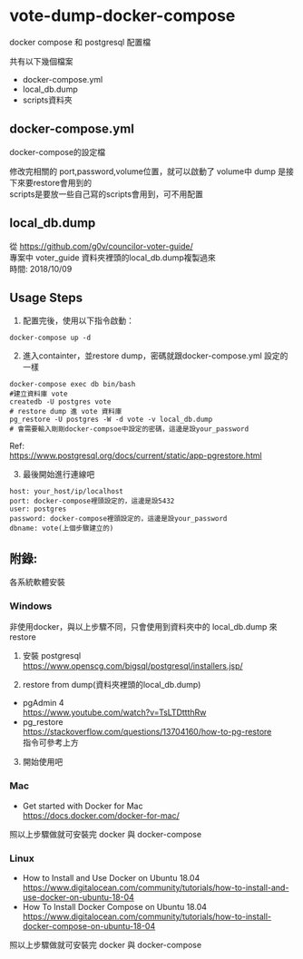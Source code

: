 # vote-dump-docker-compose
docker compose 和 postgresql 配置檔

共有以下幾個檔案
* docker-compose.yml
* local_db.dump
* scripts資料夾

## docker-compose.yml

docker-compose的設定檔

修改完相關的 port,password,volume位置，就可以啟動了 volume中 dump 是接下來要restore會用到的  
scripts是要放一些自己寫的scripts會用到，可不用配置

## local_db.dump

從 https://github.com/g0v/councilor-voter-guide/  
專案中 voter_guide 資料夾裡頭的local_db.dump複製過來  
時間: 2018/10/09

## Usage Steps

1. 配置完後，使用以下指令啟動：

```shell
docker-compose up -d
```

2. 進入containter，並restore dump，密碼就跟docker-compose.yml 設定的一樣

```shell
docker-compose exec db bin/bash
#建立資料庫 vote
createdb -U postgres vote
# restore dump 進 vote 資料庫
pg_restore -U postgres -W -d vote -v local_db.dump
# 會需要輸入剛剛docker-compsoe中設定的密碼，這邊是設your_password
```

Ref:  
https://www.postgresql.org/docs/current/static/app-pgrestore.html


3. 最後開始進行連線吧
```
host: your_host/ip/localhost
port: docker-compose裡頭設定的，這邊是設5432
user: postgres
password: docker-compose裡頭設定的，這邊是設your_password
dbname: vote(上個步驟建立的)
```

## 附錄: 
各系統軟體安裝

### Windows
非使用docker，與以上步驟不同，只會使用到資料夾中的 local_db.dump 來 restore
1. 安裝 postgresql
https://www.openscg.com/bigsql/postgresql/installers.jsp/

2. restore from dump(資料夾裡頭的local_db.dump)
  * pgAdmin 4  
  https://www.youtube.com/watch?v=TsLTDttthRw  
  * pg_restore  
  https://stackoverflow.com/questions/13704160/how-to-pg-restore  
  指令可參考上方  

3. 開始使用吧

### Mac
* Get started with Docker for Mac  
https://docs.docker.com/docker-for-mac/  

照以上步驟做就可安裝完 docker 與 docker-compose

### Linux
* How to Install and Use Docker on Ubuntu 18.04  
https://www.digitalocean.com/community/tutorials/how-to-install-and-use-docker-on-ubuntu-18-04
* How To Install Docker Compose on Ubuntu 18.04  
https://www.digitalocean.com/community/tutorials/how-to-install-docker-compose-on-ubuntu-18-04

照以上步驟做就可安裝完 docker 與 docker-compose
